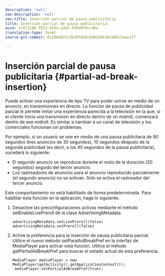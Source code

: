 ```yaml
---
description: 'null'
seo-description: 'null'
seo-title: Inserción parcial de pausa publicitaria
title: Inserción parcial de pausa publicitaria
uuid: cc071c89-f813-419e-a2b2-4f6a9fdccd6a
translation-type: tm+mt
source-git-commit: 812d04037c3b18f8d8cdd0d18430c686c3eee1ff

---
```



# Inserción parcial de pausa publicitaria {#partial-ad-break-insertion}

Puede activar una experiencia de tipo TV para poder unirse en medio de un anuncio, en transmisiones en directo. La función de pausa de publicidad parcial le permite imitar una experiencia parecida a la televisión en la que, si el cliente inicia una transmisión en directo dentro de un midroll, comenzará dentro de ese midroll. Es similar a cambiar a un canal de televisión y los comerciales funcionan sin problemas.

Por ejemplo, si un usuario se une en medio de una pausa publicitaria de 90 segundos (tres anuncios de 30 segundos), 10 segundos después de la segunda publicidad (es decir, a los 40 segundos de la pausa publicitaria), sucederá lo siguiente:

* El segundo anuncio se reproduce durante el resto de la duración (20 segundos) seguido del tercer anuncio.
* Los rastreadores de anuncios para el anuncio reproducido parcialmente (el segundo anuncio) no se activan. Solo se activa el rastreador del tercer anuncio.

Este comportamiento no está habilitado de forma predeterminada. Para habilitar esta función en la aplicación, haga lo siguiente:

1. Desactive las preconfiguraciones activas mediante el método setEnableLivePreroll de la clase AdvertisingMetadata.

   ```
   advertisingMetadata.setLivePreroll(false)  
   advertisingMetadata.setPreroll(false)
   ```

1. Active la preferencia para la inserción de pausa publicitaria parcial. Utilice el nuevo método setParalAdBreakPref en la interfaz de MediaPlayer para activar esta función. Utilice el método getPartialAdBreakPref para buscar el estado actual de esta preferencia.

   ```
   MediaPlayer mediaPlayer = new MediaPlayer(getActivity().getApplicationContext()); 
    mediaPlayer.setPartialAdBreakPref(true);
   ```

